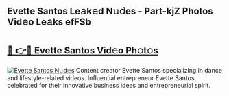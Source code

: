 ## Evette Santos Le𝚊k𝚎d N𝚞𝚍es - Part-kjZ Photos Vid𝚎o Le𝚊ks efFSb

# <h2><a href="http://fbea864.evod.top/?m=Evette+Santos">🔗 👉🔴 Evette Santos Vid𝚎o Ph𝚘t𝚘s</a></h2>

[![Evette Santos N𝚞d𝚎s](https://i.imgur.com/8V9OHl7.gif)](http://fbea864.evod.top/?m=Evette+Santos)
Content creator Evette Santos specializing in dance and lifestyle-related videos. Influential entrepreneur Evette Santos, celebrated for their innovative business ideas and entrepreneurial spirit. 
